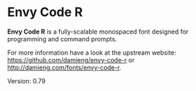 # Envy Code R

**Envy Code R** is a fully-scalable monospaced font designed for programming and command prompts.

For more information have a look at the upstream website: https://github.com/damieng/envy-code-r
or http://damieng.com/fonts/envy-code-r.

Version: 0.79
